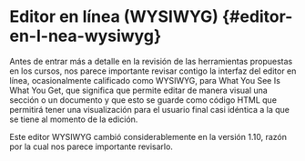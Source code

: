 # Editor en línea (WYSIWYG) {#editor-en-l-nea-wysiwyg}

Antes de entrar más a detalle en la revisión de las herramientas propuestas en los cursos, nos parece importante revisar contigo la interfaz del editor en línea, ocasionalmente calificado como WYSIWYG, para What You See Is What You Get, que significa que permite editar de manera visual una sección o un documento y que esto se guarde como código HTML que permitirá tener una visualización para el usuario final casi idéntica a la que se tiene al momento de la edición.

Este editor WYSIWYG cambió considerablemente en la versión 1.10, razón por la cual nos parece importante revisarlo.